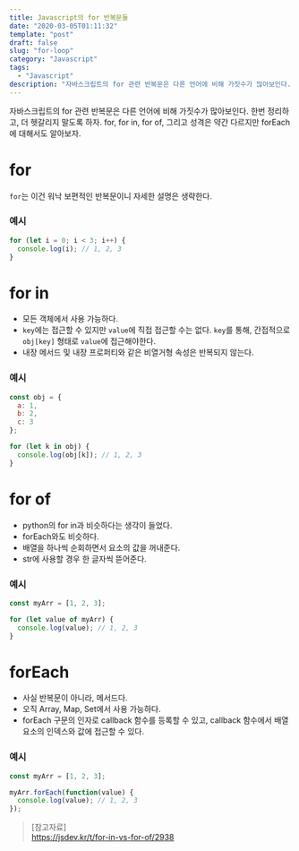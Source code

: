 ```yaml
---
title: Javascript의 for 반복문들
date: "2020-03-05T01:11:32"
template: "post"
draft: false
slug: "for-loop"
category: "Javascript"
tags:
  - "Javascript"
description: "자바스크립트의 for 관련 반복문은 다른 언어에 비해 가짓수가 많아보인다. 한번 정리하고, 더 헷갈리지 말도록 하자. for, for in, for of, 그리고 성격은 약간 다르지만 forEach에 대해 알아본다."
---
```


자바스크립트의 for 관련 반복문은 다른 언어에 비해 가짓수가 많아보인다. 한번 정리하고, 더 헷갈리지 말도록 하자. for, for in, for of, 그리고 성격은 약간 다르지만 forEach에 대해서도 알아보자.

# for
`for`는 이건 워낙 보편적인 반복문이니 자세한 설명은 생략한다.

### 예시
```js
for (let i = 0; i < 3; i++) {
  console.log(i); // 1, 2, 3
}
```

# for in
- 모든 객체에서 사용 가능하다.
- `key`에는 접근할 수 있지만 `value`에 직접 접근할 수는 없다. `key`를 통해, 간접적으로 `obj[key]` 형태로 `value`에 접근해야한다.
- 내장 메서드 및 내장 프로퍼티와 같은 비열거형 속성은 반복되지 않는다.

### 예시
```js
const obj = {
  a: 1, 
  b: 2, 
  c: 3
};

for (let k in obj) {
  console.log(obj[k]); // 1, 2, 3
}
```

# for of
- python의 for in과 비슷하다는 생각이 들었다.
- forEach와도 비슷하다.
- 배열을 하나씩 순회하면서 요소의 값을 꺼내준다.
- str에 사용할 경우 한 글자씩 뜯어준다.

### 예시
```js
const myArr = [1, 2, 3];

for (let value of myArr) {
  console.log(value); // 1, 2, 3
}
```

# forEach
- 사실 반복문이 아니라, 메서드다.
- 오직 Array, Map, Set에서 사용 가능하다.
- forEach 구문의 인자로 callback 함수를 등록할 수 있고, callback 함수에서 배열 요소의 인덱스와 값에 접근할 수 있다.

### 예시
```js
const myArr = [1, 2, 3];

myArr.forEach(function(value) {
  console.log(value); // 1, 2, 3
});
```

> [참고자료]  
> https://jsdev.kr/t/for-in-vs-for-of/2938